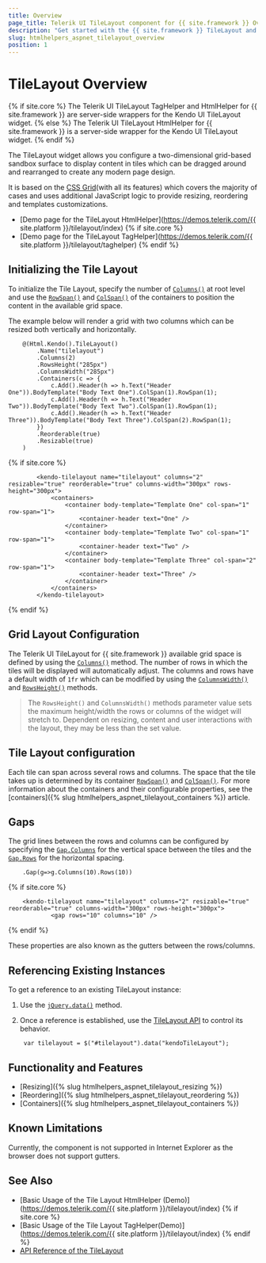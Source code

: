 ```yaml
---
title: Overview
page_title: Telerik UI TileLayout component for {{ site.framework }} Overview 
description: "Get started with the {{ site.framework }} TileLayout and learn about its features and how to initialize the component."
slug: htmlhelpers_aspnet_tilelayout_overview
position: 1
---
```


# TileLayout Overview

{% if site.core %}
The Telerik UI TileLayout TagHelper and HtmlHelper for {{ site.framework }} are server-side wrappers for the Kendo UI TileLayout widget.
{% else %}
The Telerik UI TileLayout HtmlHelper for {{ site.framework }} is a server-side wrapper for the Kendo UI TileLayout widget.
{% endif %}

The TileLayout widget allows you configure a two-dimensional grid-based sandbox surface to display content in tiles which can be dragged around and rearranged to create any modern page design.

It is based on the [CSS Grid](https://css-tricks.com/snippets/css/complete-guide-grid/)(with all its features) which covers the majority of cases and uses additional JavaScript logic to provide resizing, reordering and templates customizations.

* [Demo page for the TileLayout HtmlHelper](https://demos.telerik.com/{{ site.platform }}/tilelayout/index)
{% if site.core %}
* [Demo page for the TileLayout TagHelper](https://demos.telerik.com/{{ site.platform }}/tilelayout/taghelper) 
{% endif %}

## Initializing the Tile Layout

To initialize the Tile Layout, specify the number of [`Columns()`](/api/Kendo.Mvc.UI.Fluent/TileLayoutBuilder#columnssystemdouble) at root level and use the [`RowSpan()`](/api/Kendo.Mvc.UI.Fluent/TileLayoutContainerBuilder#rowspansystemdouble) and [`ColSpan()`](/api/Kendo.Mvc.UI.Fluent/TileLayoutContainerBuilder#colspansystemdouble) of the containers to position the content in the available grid space.

The example below will render a grid with two columns which can be resized both vertically and horizontally.


```HtmlHelper
    @(Html.Kendo().TileLayout()
        .Name("tilelayout")
        .Columns(2)
        .RowsHeight("285px")
        .ColumnsWidth("285px")
        .Containers(c => {
            c.Add().Header(h => h.Text("Header One")).BodyTemplate("Body Text One").ColSpan(1).RowSpan(1);
            c.Add().Header(h => h.Text("Header Two")).BodyTemplate("Body Text Two").ColSpan(1).RowSpan(1);
            c.Add().Header(h => h.Text("Header Three")).BodyTemplate("Body Text Three").ColSpan(2).RowSpan(1);
        })
        .Reorderable(true)
        .Resizable(true)
    )
```
{% if site.core %}
```TagHelper
        <kendo-tilelayout name="tilelayout" columns="2" resizable="true" reorderable="true" columns-width="300px" rows-height="300px">
            <containers>
                <container body-template="Template One" col-span="1" row-span="1">
                    <container-header text="One" />
                </container>
                <container body-template="Template Two" col-span="1" row-span="1">
                    <container-header text="Two" />
                </container>
                <container body-template="Template Three" col-span="2" row-span="1">
                    <container-header text="Three" />
                </container>
            </containers>
        </kendo-tilelayout>
```
{% endif %}

## Grid Layout Configuration 

The Telerik UI TileLayout for {{ site.framework }} available grid space is defined by using the [`Columns()`](/api/Kendo.Mvc.UI.Fluent/TileLayoutBuilder#columnssystemdouble) method. The number of rows in which the tiles will be displayed will automatically adjust. The columns and rows have a default width of `1fr` which can be modified by using the [`ColumnsWidth()`](/api/Kendo.Mvc.UI.Fluent/TileLayoutBuilder#columnswidthsystemstring) and [`RowsHeight()`](/api/Kendo.Mvc.UI.Fluent/TileLayoutBuilder#rowsheightsystemstring) methods.

> The `RowsHeight()` and `ColumnsWidth()` methods parameter value sets the maximum height/width the rows or columns of the widget will stretch to. Dependent on resizing, content and user interactions with the layout, they may be less than the set value.

## Tile Layout configuration

Each tile can span across several rows and columns. The space that the tile takes up is determined by its container [`RowSpan()`](/api/Kendo.Mvc.UI.Fluent/TileLayoutContainerBuilder#rowspansystemdouble) and [`ColSpan()`](/api/Kendo.Mvc.UI.Fluent/TileLayoutContainerBuilder#colspansystemdouble). For more information about the containers and their configurable properties, see the [containers]({% slug htmlhelpers_aspnet_tilelayout_containers %}) article.

## Gaps

The grid lines between the rows and columns can be configured by specifying the [`Gap.Columns`](/api/Kendo.Mvc.UI.Fluent/TileLayoutGapSettingsBuilder#columnssystemdouble) for the vertical space between the tiles and the [`Gap.Rows`](/api/Kendo.Mvc.UI.Fluent/TileLayoutGapSettingsBuilder#rowssystemdouble) for the horizontal spacing.

```HtmlHelper
    .Gap(g=>g.Columns(10).Rows(10))
```
{% if site.core %}
```TagHelper
    <kendo-tilelayout name="tilelayout" columns="2" resizable="true" reorderable="true" columns-width="300px" rows-height="300px">
            <gap rows="10" columns="10" />
```
{% endif %}

These properties are also known as the gutters between the rows/columns.

## Referencing Existing Instances

To get a reference to an existing TileLayout instance:

1. Use the [`jQuery.data()`](https://api.jquery.com/jQuery.data/) method.
1. Once a reference is established, use the [TileLayout API](https://docs.telerik.com/kendo-ui/api/javascript/ui/tilelayout) to control its behavior.

        var tilelayout = $("#tilelayout").data("kendoTileLayout");

## Functionality and Features

* [Resizing]({% slug htmlhelpers_aspnet_tilelayout_resizing %})
* [Reordering]({% slug htmlhelpers_aspnet_tilelayout_reordering %})
* [Containers]({% slug htmlhelpers_aspnet_tilelayout_containers %})

## Known Limitations

Currently, the component is not supported in Internet Explorer as the browser does not support gutters.

## See Also

* [Basic Usage of the Tile Layout HtmlHelper (Demo)](https://demos.telerik.com/{{ site.platform }}/tilelayout/index)
{% if site.core %}
* [Basic Usage of the Tile Layout TagHelper(Demo)](https://demos.telerik.com/{{ site.platform }}/tilelayout/index)
{% endif %}
* [API Reference of the TileLayout](/api/tilelayout)
